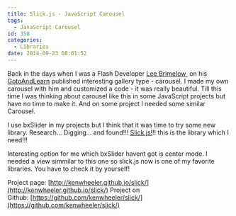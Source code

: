 ```yaml
---
title: Slick.js - JavaScript Carousel
tags:
  - JavaScript Carousel
id: 358
categories:
  - Libraries
date: 2014-09-23 08:01:52
---
```


Back in the days when I was a Flash Developer [Lee Brimelow ](http://www.leebrimelow.com/ "Lee Brimelow blog") on his [GotoAndLearn](http://gotoandlearn.com/ "GotoAndLearn") published interesting gallery type - carousel. I made my own carousel with him and customized a code - it was really beautiful. Till this time I was thinking about carousel like this in some JavaScript projects but have no time to make it. And on some project I needed some similar Carousel.

I use bxSlider in my projects but I think that it was time to try some new library. Research... Digging... and found!!! [Slick.js!](http://kenwheeler.github.io/slick/ "Slick.js")!! this is the library which I need!!!

Interesting option for me which bxSlider havent got is center mode. I needed a view simmilar to this one so slick.js now is one of my favorite libraries. You have to check it by yourself!

Project page: [http://kenwheeler.github.io/slick/](http://kenwheeler.github.io/slick/)
Project on Github: [https://github.com/kenwheeler/slick/](https://github.com/kenwheeler/slick/)